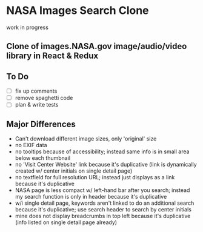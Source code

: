 # NASA Images Search Clone

work in progress

## Clone of images.NASA.gov image/audio/video library in React & Redux

## To Do

- [ ] fix up comments
- [ ] remove spaghetti code
- [ ] plan & write tests

## Major Differences

- Can't download different image sizes, only 'original' size
- no EXIF data
- no tooltips because of accessibility; instead same info is in small area below each thumbnail
- no 'Visit Center Website' link because it's duplicative (link is dynamically created w/ center initials on single detail page)
- no textfield for full resolution URL; instead just displays as a link because it's duplicative
- NASA page is less compact w/ left-hand bar after you search; instead my search function is only in header because it's duplicative
- w/i single detail page, keywords aren't linked to do an additional search because it's duplicative; use search header to search by center initials
- mine does not display breadcrumbs in top left because it's duplicative (info listed on single detail page already)

